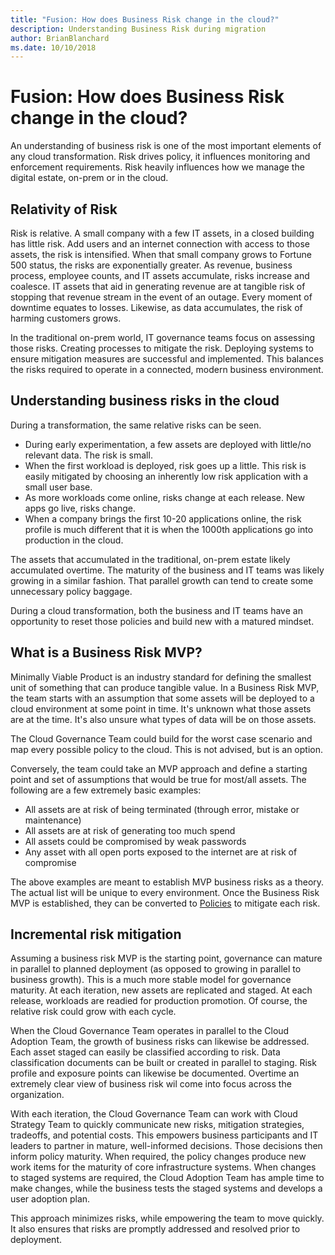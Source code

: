 ```yaml
---
title: "Fusion: How does Business Risk change in the cloud?"
description: Understanding Business Risk during migration
author: BrianBlanchard
ms.date: 10/10/2018
---
```


# Fusion: How does Business Risk change in the cloud?

An understanding of business risk is one of the most important elements of any cloud transformation. Risk drives policy, it influences monitoring and enforcement requirements. Risk heavily influences how we manage the digital estate, on-prem or in the cloud.

## Relativity of Risk

Risk is relative. A small company with a few IT assets, in a closed building has little risk. Add users and an internet connection with access to those assets, the risk is intensified. When that small company grows to Fortune 500 status, the risks are exponentially greater. As revenue, business process, employee counts, and IT assets accumulate, risks increase and coalesce. IT assets that aid in generating revenue are at tangible risk of stopping that revenue stream in the event of an outage. Every moment of downtime equates to losses. Likewise, as data accumulates, the risk of harming customers grows.

In the traditional on-prem world, IT governance teams focus on assessing those risks. Creating processes to mitigate the risk. Deploying systems to ensure mitigation measures are successful and implemented. This balances the risks required to operate in a connected, modern business environment.

## Understanding business risks in the cloud

During a transformation, the same relative risks can be seen.

* During early experimentation, a few assets are deployed with little/no relevant data. The risk is small.
* When the first workload is deployed, risk goes up a little. This risk is easily mitigated by choosing an inherently low risk application with a small user base.
* As more workloads come online, risks change at each release. New apps go live, risks change.
* When a company brings the first 10-20 applications online, the risk profile is much different that it is when the 1000th applications go into production in the cloud.

The assets that accumulated in the traditional, on-prem estate likely accumulated overtime. The maturity of the business and IT teams was likely growing in a similar fashion. That parallel growth can tend to create some unnecessary policy baggage.

During a cloud transformation, both the business and IT teams have an opportunity to reset those policies and build new with a matured mindset.

## What is a Business Risk MVP?

Minimally Viable Product is an industry standard for defining the smallest unit of something that can produce tangible value. In a Business Risk MVP, the team starts with an assumption that some assets will be deployed to a cloud environment at some point in time. It's unknown what those assets are at the time. It's also unsure what types of data will be on those assets.

The Cloud Governance Team could build for the worst case scenario and map every possible policy to the cloud. This is not advised, but is an option.

Conversely, the team could take an MVP approach and define a starting point and set of assumptions that would be true for most/all assets.
The following are a few extremely basic examples: 

* All assets are at risk of being terminated (through error, mistake or maintenance)
* All assets are at risk of generating too much spend
* All assets could be compromised by weak passwords
* Any asset with all open ports exposed to the internet are at risk of compromise

The above examples are meant to establish MVP business risks as a theory. The actual list will be unique to every environment.
Once the Business Risk MVP is established, they can be converted to [Policies](overview.md) to mitigate each risk.

## Incremental risk mitigation

Assuming a business risk MVP is the starting point, governance can mature in parallel to planned deployment (as opposed to growing in parallel to business growth). This is a much more stable model for governance maturity. At each iteration, new assets are replicated and staged. At each release, workloads are readied for production promotion. Of course, the relative risk could grow with each cycle.

When the Cloud Governance Team operates in parallel to the Cloud Adoption Team, the growth of business risks can likewise be addressed. Each asset staged can easily be classified according to risk. Data classification documents can be built or created in parallel to staging. Risk profile and exposure points can likewise be documented. Overtime an extremely clear view of business risk wil come into focus across the organization.

With each iteration, the Cloud Governance Team can work with Cloud Strategy Team to quickly communicate new risks, mitigation strategies, tradeoffs, and potential costs. This empowers business participants and IT leaders to partner in mature, well-informed decisions. Those decisions then inform policy maturity. When required, the policy changes produce new work items for the maturity of core infrastructure systems. When changes to staged systems are required, the Cloud Adoption Team has ample time to make changes, while the business tests the staged systems and develops a user adoption plan.

This approach minimizes risks, while empowering the team to move quickly. It also ensures that risks are promptly addressed and resolved prior to deployment.